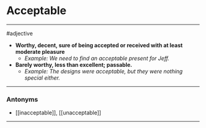 # Acceptable
---
#adjective
- **Worthy, decent, sure of being accepted or received with at least moderate pleasure**
	- _Example: We need to find an acceptable present for Jeff._
- **Barely worthy, less than excellent; passable.**
	- _Example: The designs were acceptable, but they were nothing special either._
---
### Antonyms
- [[inacceptable]], [[unacceptable]]
---
